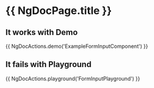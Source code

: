 # {{ NgDocPage.title }}

## It works with Demo

{{ NgDocActions.demo('ExampleFormInputComponent') }}

## It fails with Playground

{{ NgDocActions.playground('FormInputPlayground') }}
